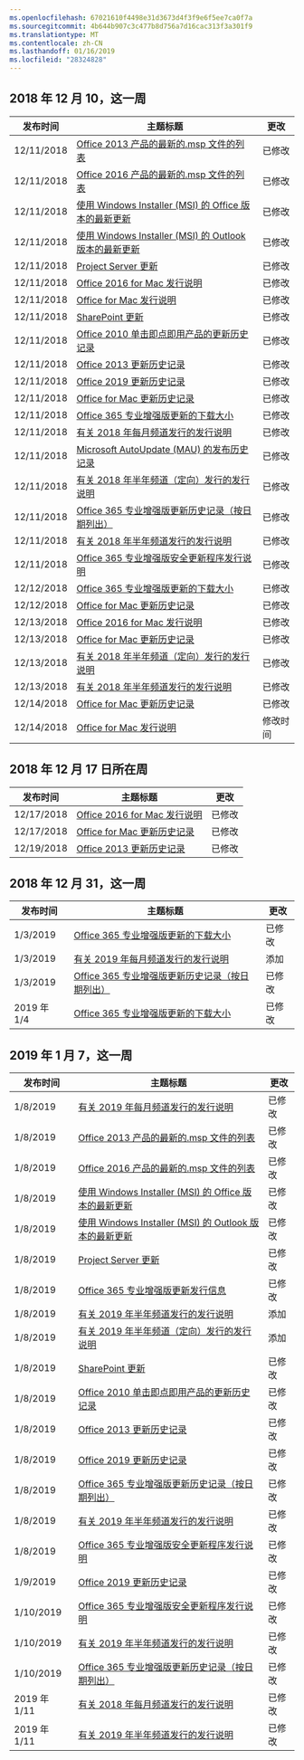 ```yaml
---
ms.openlocfilehash: 67021610f4498e31d3673d4f3f9e6f5ee7ca0f7a
ms.sourcegitcommit: 4b644b907c3c477b8d756a7d16cac313f3a301f9
ms.translationtype: MT
ms.contentlocale: zh-CN
ms.lasthandoff: 01/16/2019
ms.locfileid: "28324828"
---
```

<!-- This file is generated automatically each week. Changes made to this file will be overwritten.-->




## <a name="week-of-december-10-2018"></a>2018 年 12 月 10，这一周


| 发布时间 |主题标题 | 更改 |
|------|------------|--------|
| 12/11/2018 | [Office 2013 产品的最新的.msp 文件的列表](/OfficeUpdates/msp-files-office-2013) | 已修改 |
| 12/11/2018 | [Office 2016 产品的最新的.msp 文件的列表](/OfficeUpdates/msp-files-office-2016) | 已修改 |
| 12/11/2018 | [使用 Windows Installer (MSI) 的 Office 版本的最新更新](/OfficeUpdates/office-updates-msi) | 已修改 |
| 12/11/2018 | [使用 Windows Installer (MSI) 的 Outlook 版本的最新更新](/OfficeUpdates/outlook-updates-msi) | 已修改 |
| 12/11/2018 | [Project Server 更新](/OfficeUpdates/project-server-updates) | 已修改 |
| 12/11/2018 | [Office 2016 for Mac 发行说明](/OfficeUpdates/release-notes-office-2016-mac) | 已修改 |
| 12/11/2018 | [Office for Mac 发行说明](/OfficeUpdates/release-notes-office-for-mac) | 已修改 |
| 12/11/2018 | [SharePoint 更新](/OfficeUpdates/sharepoint-updates) | 已修改 |
| 12/11/2018 | [Office 2010 单击即点即用产品的更新历史记录](/OfficeUpdates/update-history-office-2010-click-to-run) | 已修改 |
| 12/11/2018 | [Office 2013 更新历史记录](/OfficeUpdates/update-history-office-2013) | 已修改 |
| 12/11/2018 | [Office 2019 更新历史记录](/OfficeUpdates/update-history-office-2019) | 已修改 |
| 12/11/2018 | [Office for Mac 更新历史记录](/OfficeUpdates/update-history-office-for-mac) | 已修改 |
| 12/11/2018 | [Office 365 专业增强版更新的下载大小](/OfficeUpdates/download-sizes-office365-proplus-updates) | 已修改 |
| 12/11/2018 | [有关 2018 年每月频道发行的发行说明](/OfficeUpdates/monthly-channel-2018) | 已修改 |
| 12/11/2018 | [Microsoft AutoUpdate (MAU) 的发布历史记录](/OfficeUpdates/release-history-microsoft-autoupdate) | 已修改 |
| 12/11/2018 | [有关 2018 年半年频道（定向）发行的发行说明](/OfficeUpdates/semi-annual-channel-targeted-2018) | 已修改 |
| 12/11/2018 | [Office 365 专业增强版更新历史记录（按日期列出）](/OfficeUpdates/update-history-office365-proplus-by-date) | 已修改 |
| 12/11/2018 | [有关 2018 年半年频道发行的发行说明](/OfficeUpdates/semi-annual-channel-2018) | 已修改 |
| 12/11/2018 | [Office 365 专业增强版安全更新程序发行说明](/OfficeUpdates/office365-proplus-security-updates) | 已修改 |
| 12/12/2018 | [Office 365 专业增强版更新的下载大小](/OfficeUpdates/download-sizes-office365-proplus-updates) | 已修改 |
| 12/12/2018 | [Office for Mac 更新历史记录](/OfficeUpdates/update-history-office-for-mac) | 已修改 |
| 12/13/2018 | [Office 2016 for Mac 发行说明](/OfficeUpdates/release-notes-office-2016-mac) | 已修改 |
| 12/13/2018 | [Office for Mac 更新历史记录](/OfficeUpdates/update-history-office-for-mac) | 已修改 |
| 12/13/2018 | [有关 2018 年半年频道（定向）发行的发行说明](/OfficeUpdates/semi-annual-channel-targeted-2018) | 已修改 |
| 12/13/2018 | [有关 2018 年半年频道发行的发行说明](/OfficeUpdates/semi-annual-channel-2018) | 已修改 |
| 12/14/2018 | [Office for Mac 更新历史记录](/OfficeUpdates/update-history-office-for-mac) | 已修改 |
| 12/14/2018 | [Office for Mac 发行说明](/OfficeUpdates/release-notes-office-for-mac) | 修改时间 |


## <a name="week-of-december-17-2018"></a>2018 年 12 月 17 日所在周


| 发布时间 |主题标题 | 更改 |
|------|------------|--------|
| 12/17/2018 | [Office 2016 for Mac 发行说明](/OfficeUpdates/release-notes-office-2016-mac) | 已修改 |
| 12/17/2018 | [Office for Mac 更新历史记录](/OfficeUpdates/update-history-office-for-mac) | 已修改 |
| 12/19/2018 | [Office 2013 更新历史记录](/OfficeUpdates/update-history-office-2013) | 已修改 |


## <a name="week-of-december-31-2018"></a>2018 年 12 月 31，这一周


| 发布时间 |主题标题 | 更改 |
|------|------------|--------|
| 1/3/2019 | [Office 365 专业增强版更新的下载大小](/OfficeUpdates/download-sizes-office365-proplus-updates) | 已修改 |
| 1/3/2019 | [有关 2019 年每月频道发行的发行说明](/OfficeUpdates/monthly-channel-2019) | 添加 |
| 1/3/2019 | [Office 365 专业增强版更新历史记录（按日期列出）](/OfficeUpdates/update-history-office365-proplus-by-date) | 已修改 |
| 2019 年 1/4 | [Office 365 专业增强版更新的下载大小](/OfficeUpdates/download-sizes-office365-proplus-updates) | 已修改 |


## <a name="week-of-january-07-2019"></a>2019 年 1 月 7，这一周


| 发布时间 |主题标题 | 更改 |
|------|------------|--------|
| 1/8/2019 | [有关 2019 年每月频道发行的发行说明](/OfficeUpdates/monthly-channel-2019) | 已修改 |
| 1/8/2019 | [Office 2013 产品的最新的.msp 文件的列表](/OfficeUpdates/msp-files-office-2013) | 已修改 |
| 1/8/2019 | [Office 2016 产品的最新的.msp 文件的列表](/OfficeUpdates/msp-files-office-2016) | 已修改 |
| 1/8/2019 | [使用 Windows Installer (MSI) 的 Office 版本的最新更新](/OfficeUpdates/office-updates-msi) | 已修改 |
| 1/8/2019 | [使用 Windows Installer (MSI) 的 Outlook 版本的最新更新](/OfficeUpdates/outlook-updates-msi) | 已修改 |
| 1/8/2019 | [Project Server 更新](/OfficeUpdates/project-server-updates) | 已修改 |
| 1/8/2019 | [Office 365 专业增强版更新发行信息](/OfficeUpdates/release-notes-office365-proplus) | 已修改 |
| 1/8/2019 | [有关 2019 年半年频道发行的发行说明](/OfficeUpdates/semi-annual-channel-2019) | 添加 |
| 1/8/2019 | [有关 2019 年半年频道（定向）发行的发行说明](/OfficeUpdates/semi-annual-channel-targeted-2019) | 添加 |
| 1/8/2019 | [SharePoint 更新](/OfficeUpdates/sharepoint-updates) | 已修改 |
| 1/8/2019 | [Office 2010 单击即点即用产品的更新历史记录](/OfficeUpdates/update-history-office-2010-click-to-run) | 已修改 |
| 1/8/2019 | [Office 2013 更新历史记录](/OfficeUpdates/update-history-office-2013) | 已修改 |
| 1/8/2019 | [Office 2019 更新历史记录](/OfficeUpdates/update-history-office-2019) | 已修改 |
| 1/8/2019 | [Office 365 专业增强版更新历史记录（按日期列出）](/OfficeUpdates/update-history-office365-proplus-by-date) | 已修改 |
| 1/8/2019 | [有关 2019 年半年频道发行的发行说明](/OfficeUpdates/semi-annual-channel-2019) | 已修改 |
| 1/8/2019 | [Office 365 专业增强版安全更新程序发行说明](/OfficeUpdates/office365-proplus-security-updates) | 已修改 |
| 1/9/2019 | [Office 2019 更新历史记录](/OfficeUpdates/update-history-office-2019) | 已修改 |
| 1/10/2019 | [Office 365 专业增强版安全更新程序发行说明](/OfficeUpdates/office365-proplus-security-updates) | 已修改 |
| 1/10/2019 | [有关 2019 年半年频道发行的发行说明](/OfficeUpdates/semi-annual-channel-2019) | 已修改 |
| 1/10/2019 | [Office 365 专业增强版更新历史记录（按日期列出）](/OfficeUpdates/update-history-office365-proplus-by-date) | 已修改 |
| 2019 年 1/11 | [有关 2018 年每月频道发行的发行说明](/OfficeUpdates/monthly-channel-2018) | 已修改 |
| 2019 年 1/11 | [有关 2019 年半年频道发行的发行说明](/OfficeUpdates/semi-annual-channel-2019) | 已修改 |

